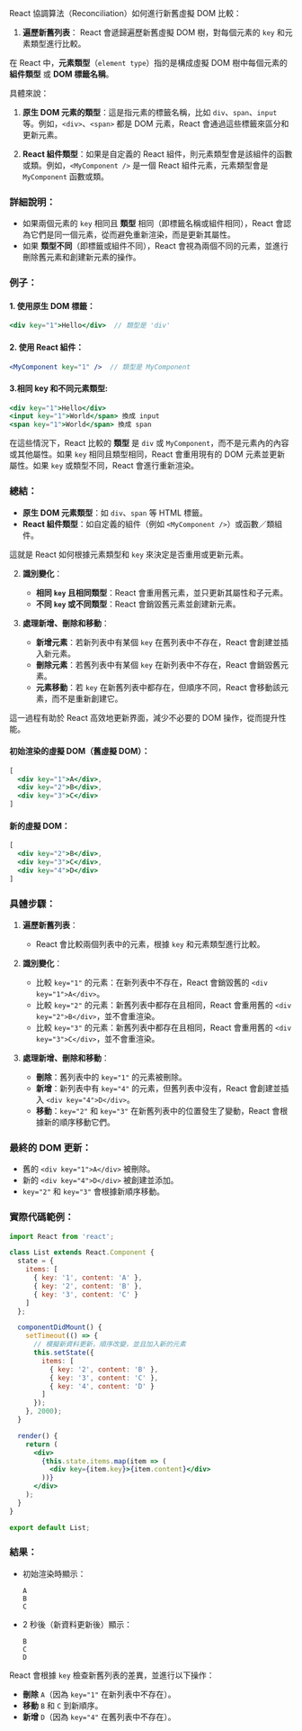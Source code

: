 React 協調算法（Reconciliation）如何進行新舊虛擬 DOM 比較：



1. **遍歷新舊列表**：
   React 會遞歸遍歷新舊虛擬 DOM 樹，對每個元素的 `key` 和元素類型進行比較。

在 React 中，**元素類型**（`element type`）指的是構成虛擬 DOM 樹中每個元素的 **組件類型** 或 **DOM 標籤名稱**。

具體來說：
1. **原生 DOM 元素的類型**：這是指元素的標籤名稱，比如 `div`、`span`、`input` 等。例如，`<div>`、`<span>` 都是 DOM 元素，React 會通過這些標籤來區分和更新元素。

2. **React 組件類型**：如果是自定義的 React 組件，則元素類型會是該組件的函數或類。例如，`<MyComponent />` 是一個 React 組件元素，元素類型會是 `MyComponent` 函數或類。

### 詳細說明：
- 如果兩個元素的 `key` 相同且 **類型** 相同（即標籤名稱或組件相同），React 會認為它們是同一個元素，從而避免重新渲染，而是更新其屬性。
- 如果 **類型不同**（即標籤或組件不同），React 會視為兩個不同的元素，並進行刪除舊元素和創建新元素的操作。


### 例子：
#### 1. 使用原生 DOM 標籤：
```jsx
<div key="1">Hello</div>  // 類型是 'div'
```

#### 2. 使用 React 組件：
```jsx
<MyComponent key="1" />  // 類型是 MyComponent

```
#### 3.相同 key 和不同元素類型:
```jsx
<div key="1">Hello</div>
<input key="1">World</span> 換成 input
<span key="1">World</span> 換成 span
```

在這些情況下，React 比較的 **類型** 是 `div` 或 `MyComponent`，而不是元素內的內容或其他屬性。如果 `key` 相同且類型相同，React 會重用現有的 DOM 元素並更新屬性。如果 `key` 或類型不同，React 會進行重新渲染。

### 總結：
- **原生 DOM 元素類型**：如 `div`、`span` 等 HTML 標籤。
- **React 組件類型**：如自定義的組件（例如 `<MyComponent />`）或函數／類組件。

這就是 React 如何根據元素類型和 `key` 來決定是否重用或更新元素。




2. **識別變化**：
   - **相同 `key` 且相同類型**：React 會重用舊元素，並只更新其屬性和子元素。
   - **不同 `key` 或不同類型**：React 會銷毀舊元素並創建新元素。

3. **處理新增、刪除和移動**：
   - **新增元素**：若新列表中有某個 `key` 在舊列表中不存在，React 會創建並插入新元素。
   - **刪除元素**：若舊列表中有某個 `key` 在新列表中不存在，React 會銷毀舊元素。
   - **元素移動**：若 `key` 在新舊列表中都存在，但順序不同，React 會移動該元素，而不是重新創建它。

這一過程有助於 React 高效地更新界面，減少不必要的 DOM 操作，從而提升性能。




#### 初始渲染的虛擬 DOM（舊虛擬 DOM）：
```jsx
[
  <div key="1">A</div>,
  <div key="2">B</div>,
  <div key="3">C</div>
]
```

#### 新的虛擬 DOM：
```jsx
[
  <div key="2">B</div>,
  <div key="3">C</div>,
  <div key="4">D</div>
]
```

### 具體步驟：

1. **遍歷新舊列表**：
   - React 會比較兩個列表中的元素，根據 `key` 和元素類型進行比較。
   
2. **識別變化**：
   - 比較 `key="1"` 的元素：在新列表中不存在，React 會銷毀舊的 `<div key="1">A</div>`。
   - 比較 `key="2"` 的元素：新舊列表中都存在且相同，React 會重用舊的 `<div key="2">B</div>`，並不會重渲染。
   - 比較 `key="3"` 的元素：新舊列表中都存在且相同，React 會重用舊的 `<div key="3">C</div>`，並不會重渲染。

3. **處理新增、刪除和移動**：
   - **刪除**：舊列表中的 `key="1"` 的元素被刪除。
   - **新增**：新列表中有 `key="4"` 的元素，但舊列表中沒有，React 會創建並插入 `<div key="4">D</div>`。
   - **移動**：`key="2"` 和 `key="3"` 在新舊列表中的位置發生了變動，React 會根據新的順序移動它們。

### 最終的 DOM 更新：
- 舊的 `<div key="1">A</div>` 被刪除。
- 新的 `<div key="4">D</div>` 被創建並添加。
- `key="2"` 和 `key="3"` 會根據新順序移動。

### 實際代碼範例：

```jsx
import React from 'react';

class List extends React.Component {
  state = {
    items: [
      { key: '1', content: 'A' },
      { key: '2', content: 'B' },
      { key: '3', content: 'C' }
    ]
  };

  componentDidMount() {
    setTimeout(() => {
      // 模擬新資料更新，順序改變，並且加入新的元素
      this.setState({
        items: [
          { key: '2', content: 'B' },
          { key: '3', content: 'C' },
          { key: '4', content: 'D' }
        ]
      });
    }, 2000);
  }

  render() {
    return (
      <div>
        {this.state.items.map(item => (
          <div key={item.key}>{item.content}</div>
        ))}
      </div>
    );
  }
}

export default List;
```

### 結果：
- 初始渲染時顯示：
  ```
  A
  B
  C
  ```

- 2 秒後（新資料更新後）顯示：
  ```
  B
  C
  D
  ```

React 會根據 `key` 檢查新舊列表的差異，並進行以下操作：
- **刪除** `A`（因為 `key="1"` 在新列表中不存在）。
- **移動** `B` 和 `C` 到新順序。
- **新增** `D`（因為 `key="4"` 在舊列表中不存在）。